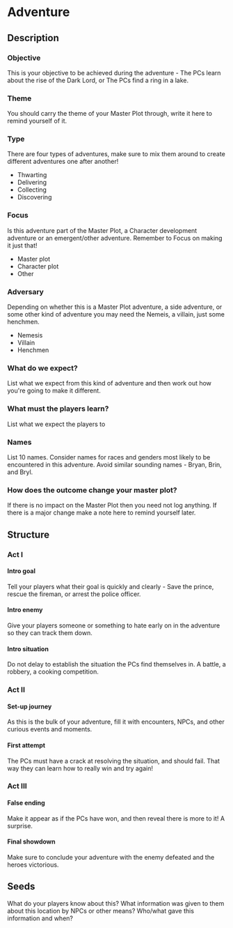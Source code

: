 # Adventure

## Description

### Objective

This is your objective to be achieved during the adventure - The PCs learn about the rise of the Dark Lord, or The PCs find a ring in a lake.

### Theme

You should carry the theme of your Master Plot through, write it here to remind yourself of it.

### Type

There are four types of adventures, make sure to mix them around to create different adventures one after another!

- Thwarting
- Delivering
- Collecting
- Discovering

### Focus

Is this adventure part of the Master Plot, a Character development adventure or an emergent/other adventure. Remember to Focus on making it just that!

- Master plot
- Character plot
- Other

### Adversary

Depending on whether this is a Master Plot adventure, a side adventure, or some other kind of adventure you may need the Nemeis, a villain, just some henchmen.

- Nemesis
- Villain
- Henchmen

### What do we expect?

List what we expect from this kind of adventure and then work out how you're going to make it different.

### What must the players learn?

List what we expect the players to 

### Names

List 10 names. Consider names for races and genders most likely to be encountered in this adventure. Avoid similar sounding names - Bryan, Brin, and Bryl.

### How does the outcome change your master plot? 

If there is no impact on the Master Plot then you need not log anything. If there is a major change make a note here to remind yourself later.

## Structure

### Act I

#### Intro goal

Tell your players what their goal is quickly and clearly - Save the prince, rescue the fireman, or arrest the police officer.

#### Intro enemy

Give your players someone or something to hate early on in the adventure so they can track them down.

#### Intro situation

Do not delay to establish the situation the PCs find themselves in. A battle, a robbery, a cooking competition.

### Act II

#### Set-up journey

As this is the bulk of your adventure, fill it with encounters, NPCs, and other curious events and moments.

#### First attempt

The PCs must have a crack at resolving the situation, and should fail. That way they can learn how to really win and try again!

### Act III

#### False ending

Make it appear as if the PCs have won, and then reveal there is more to it! A surprise.

#### Final showdown

Make sure to conclude your adventure with the enemy defeated and the heroes victorious.

## Seeds

What do your players know about this? What information was given to them about this location by NPCs or other means? Who/what gave this information and when? 
